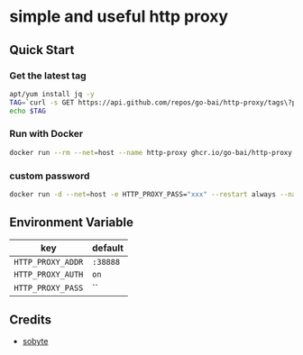 # simple and useful http proxy

## Quick Start

### Get the latest tag

```bash
apt/yum install jq -y
TAG=`curl -s GET https://api.github.com/repos/go-bai/http-proxy/tags\?per_page=1 | jq -r '.[].name'`
echo $TAG
```

### Run with Docker

```bash
docker run --rm --net=host --name http-proxy ghcr.io/go-bai/http-proxy:$TAG
```

### custom password

```bash
docker run -d --net=host -e HTTP_PROXY_PASS="xxx" --restart always --name http-proxy ghcr.io/go-bai/http-proxy:$TAG
```

## Environment Variable

| key | default |
| --- | - |
| `HTTP_PROXY_ADDR` | `:38888` |
| `HTTP_PROXY_AUTH` | `on`    |
| `HTTP_PROXY_PASS` | ``      |

## Credits

- [sobyte](https://www.sobyte.net/post/2021-09/https-proxy-in-golang-in-less-than-100-lines-of-code/)
